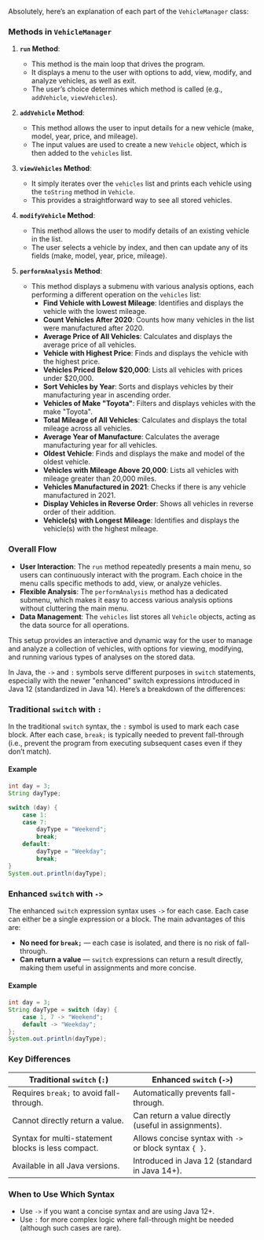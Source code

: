 Absolutely, here’s an explanation of each part of the `VehicleManager` class:

### Methods in `VehicleManager`

1. **`run` Method**:
    - This method is the main loop that drives the program.
    - It displays a menu to the user with options to add, view, modify, and analyze vehicles, as well as exit.
    - The user’s choice determines which method is called (e.g., `addVehicle`, `viewVehicles`).

2. **`addVehicle` Method**:
    - This method allows the user to input details for a new vehicle (make, model, year, price, and mileage).
    - The input values are used to create a new `Vehicle` object, which is then added to the `vehicles` list.

3. **`viewVehicles` Method**:
    - It simply iterates over the `vehicles` list and prints each vehicle using the `toString` method in `Vehicle`.
    - This provides a straightforward way to see all stored vehicles.

4. **`modifyVehicle` Method**:
    - This method allows the user to modify details of an existing vehicle in the list.
    - The user selects a vehicle by index, and then can update any of its fields (make, model, year, price, mileage).

5. **`performAnalysis` Method**:
    - This method displays a submenu with various analysis options, each performing a different operation on the `vehicles` list:
        - **Find Vehicle with Lowest Mileage**: Identifies and displays the vehicle with the lowest mileage.
        - **Count Vehicles After 2020**: Counts how many vehicles in the list were manufactured after 2020.
        - **Average Price of All Vehicles**: Calculates and displays the average price of all vehicles.
        - **Vehicle with Highest Price**: Finds and displays the vehicle with the highest price.
        - **Vehicles Priced Below $20,000**: Lists all vehicles with prices under $20,000.
        - **Sort Vehicles by Year**: Sorts and displays vehicles by their manufacturing year in ascending order.
        - **Vehicles of Make "Toyota"**: Filters and displays vehicles with the make "Toyota".
        - **Total Mileage of All Vehicles**: Calculates and displays the total mileage across all vehicles.
        - **Average Year of Manufacture**: Calculates the average manufacturing year for all vehicles.
        - **Oldest Vehicle**: Finds and displays the make and model of the oldest vehicle.
        - **Vehicles with Mileage Above 20,000**: Lists all vehicles with mileage greater than 20,000 miles.
        - **Vehicles Manufactured in 2021**: Checks if there is any vehicle manufactured in 2021.
        - **Display Vehicles in Reverse Order**: Shows all vehicles in reverse order of their addition.
        - **Vehicle(s) with Longest Mileage**: Identifies and displays the vehicle(s) with the highest mileage.

### Overall Flow

- **User Interaction**: The `run` method repeatedly presents a main menu, so users can continuously interact with the program. Each choice in the menu calls specific methods to add, view, or analyze vehicles.
- **Flexible Analysis**: The `performAnalysis` method has a dedicated submenu, which makes it easy to access various analysis options without cluttering the main menu.
- **Data Management**: The `vehicles` list stores all `Vehicle` objects, acting as the data source for all operations.

This setup provides an interactive and dynamic way for the user to manage and analyze a collection of vehicles, with options for viewing, modifying, and running various types of analyses on the stored data.





In Java, the `->` and `:` symbols serve different purposes in `switch` statements, especially with the newer "enhanced" switch expressions introduced in Java 12 (standardized in Java 14). Here’s a breakdown of the differences:

### Traditional `switch` with `:`

In the traditional `switch` syntax, the `:` symbol is used to mark each case block. After each case, `break;` is typically needed to prevent fall-through (i.e., prevent the program from executing subsequent cases even if they don’t match).

#### Example

```java
int day = 3;
String dayType;

switch (day) {
    case 1:
    case 7:
        dayType = "Weekend";
        break;
    default:
        dayType = "Weekday";
        break;
}
System.out.println(dayType);
```

### Enhanced `switch` with `->`

The enhanced `switch` expression syntax uses `->` for each case. Each case can either be a single expression or a block. The main advantages of this are:
- **No need for `break;`** — each case is isolated, and there is no risk of fall-through.
- **Can return a value** — `switch` expressions can return a result directly, making them useful in assignments and more concise.

#### Example

```java
int day = 3;
String dayType = switch (day) {
    case 1, 7 -> "Weekend";
    default -> "Weekday";
};
System.out.println(dayType);
```

### Key Differences

| Traditional `switch` (`:`)                     | Enhanced `switch` (`->`)                          |
|------------------------------------------------|---------------------------------------------------|
| Requires `break;` to avoid fall-through.       | Automatically prevents fall-through.              |
| Cannot directly return a value.                | Can return a value directly (useful in assignments). |
| Syntax for multi-statement blocks is less compact. | Allows concise syntax with `->` or block syntax `{ }`. |
| Available in all Java versions.                | Introduced in Java 12 (standard in Java 14+).     |

### When to Use Which Syntax

- Use `->` if you want a concise syntax and are using Java 12+.
- Use `:` for more complex logic where fall-through might be needed (although such cases are rare).